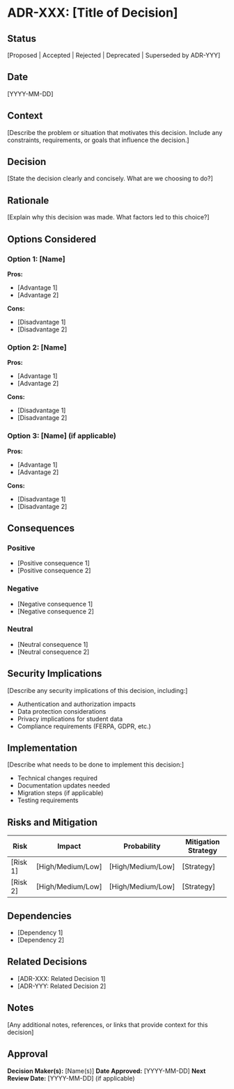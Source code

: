 # ADR-XXX: [Title of Decision]

## Status
[Proposed | Accepted | Rejected | Deprecated | Superseded by ADR-YYY]

## Date
[YYYY-MM-DD]

## Context
[Describe the problem or situation that motivates this decision. Include any constraints, requirements, or goals that influence the decision.]

## Decision
[State the decision clearly and concisely. What are we choosing to do?]

## Rationale
[Explain why this decision was made. What factors led to this choice?]

## Options Considered
### Option 1: [Name]
**Pros:**
- [Advantage 1]
- [Advantage 2]

**Cons:**
- [Disadvantage 1]
- [Disadvantage 2]

### Option 2: [Name]
**Pros:**
- [Advantage 1]
- [Advantage 2]

**Cons:**
- [Disadvantage 1]
- [Disadvantage 2]

### Option 3: [Name] (if applicable)
**Pros:**
- [Advantage 1]
- [Advantage 2]

**Cons:**
- [Disadvantage 1]
- [Disadvantage 2]

## Consequences
### Positive
- [Positive consequence 1]
- [Positive consequence 2]

### Negative
- [Negative consequence 1]
- [Negative consequence 2]

### Neutral
- [Neutral consequence 1]
- [Neutral consequence 2]

## Security Implications
[Describe any security implications of this decision, including:]
- Authentication and authorization impacts
- Data protection considerations
- Privacy implications for student data
- Compliance requirements (FERPA, GDPR, etc.)

## Implementation
[Describe what needs to be done to implement this decision:]
- Technical changes required
- Documentation updates needed
- Migration steps (if applicable)
- Testing requirements

## Risks and Mitigation
| Risk | Impact | Probability | Mitigation Strategy |
|------|--------|-------------|-------------------|
| [Risk 1] | [High/Medium/Low] | [High/Medium/Low] | [Strategy] |
| [Risk 2] | [High/Medium/Low] | [High/Medium/Low] | [Strategy] |

## Dependencies
- [Dependency 1]
- [Dependency 2]

## Related Decisions
- [ADR-XXX: Related Decision 1]
- [ADR-YYY: Related Decision 2]

## Notes
[Any additional notes, references, or links that provide context for this decision]

## Approval
**Decision Maker(s):** [Name(s)]
**Date Approved:** [YYYY-MM-DD]
**Next Review Date:** [YYYY-MM-DD] (if applicable)